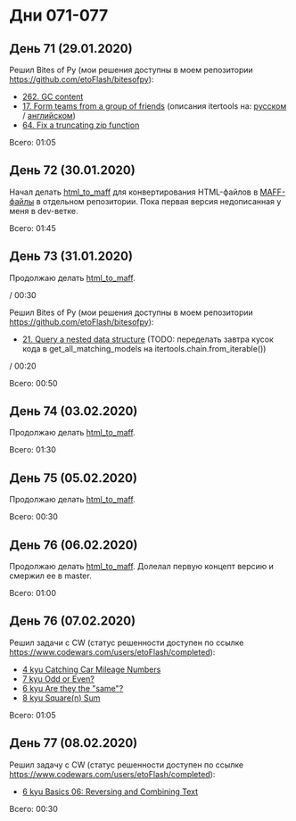 # Дни 071-077

## День 71 (29.01.2020)

Решил Bites of Py (мои решения доступны в моем репозитории https://github.com/etoFlash/bitesofpy):

* [262. GC content](https://codechalleng.es/bites/262/)
* [17. Form teams from a group of friends](https://codechalleng.es/bites/17/) (описания itertools на: [русском](https://pythonworld.ru/moduli/modul-itertools.html) / [английском](https://docs.python.org/3/library/itertools.html))
* [64. Fix a truncating zip function](https://codechalleng.es/bites/64/)

Всего: 01:05

## День 72 (30.01.2020)

Начал делать [html_to_maff](https://github.com/etoFlash/html_to_maff) для конвертирования HTML-файлов в [MAFF-файлы](https://en.wikipedia.org/wiki/Mozilla_Archive_Format) в отдельном репозитории. Пока первая версия недописанная у меня в dev-ветке.

Всего: 01:45

## День 73 (31.01.2020)

Продолжаю делать [html_to_maff](https://github.com/etoFlash/html_to_maff).

/ 00:30

Решил Bites of Py (мои решения доступны в моем репозитории https://github.com/etoFlash/bitesofpy):

* [21. Query a nested data structure](https://codechalleng.es/bites/21/) (TODO: переделать завтра кусок кода в get_all_matching_models на itertools.chain.from_iterable())

/ 00:20

Всего: 00:50

## День 74 (03.02.2020)

Продолжаю делать [html_to_maff](https://github.com/etoFlash/html_to_maff).

Всего: 01:30

## День 75 (05.02.2020)

Продолжаю делать [html_to_maff](https://github.com/etoFlash/html_to_maff).

Всего: 00:30

## День 76 (06.02.2020)

Продолжаю делать [html_to_maff](https://github.com/etoFlash/html_to_maff). Долелал первую концепт версию и смержил ее в master.

Всего: 01:00

## День 76 (07.02.2020)

Решил задачи с CW (статус решенности доступен по ссылке https://www.codewars.com/users/etoFlash/completed):

* [4 kyu Catching Car Mileage Numbers](https://www.codewars.com/kata/52c4dd683bfd3b434c000292/)
* [7 kyu Odd or Even?](https://www.codewars.com/kata/5949481f86420f59480000e7)
* [6 kyu Are they the "same"?](https://www.codewars.com/kata/550498447451fbbd7600041c)
* [8 kyu Square(n) Sum](https://www.codewars.com/kata/515e271a311df0350d00000f)

Всего: 01:05

## День 77 (08.02.2020)

Решил задачу с CW (статус решенности доступен по ссылке https://www.codewars.com/users/etoFlash/completed):

* [6 kyu Basics 06: Reversing and Combining Text](https://www.codewars.com/kata/56b861671d36bb0aa8000819)

Всего: 00:30
